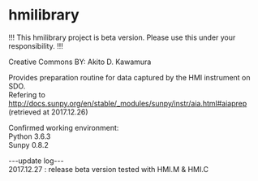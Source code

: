 # hmilibrary

!!! This hmilibrary project is beta version. Please use this under your responsibility. !!!

Creative Commons BY: Akito D. Kawamura
 
Provides preparation routine for data captured by the HMI instrument on SDO.<br>
  Refering to <br>
  http://docs.sunpy.org/en/stable/_modules/sunpy/instr/aia.html#aiaprep (retrieved at 2017.12.26)

Confirmed working environment: <br>
  Python 3.6.3<br>
  Sunpy 0.8.2

---update log---<br>
  2017.12.27 : release beta version tested with HMI.M & HMI.C
